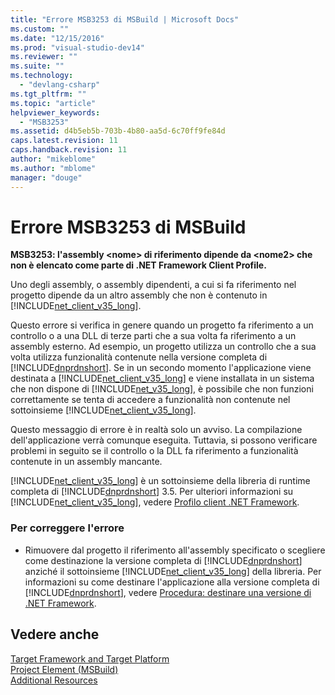 ```yaml
---
title: "Errore MSB3253 di MSBuild | Microsoft Docs"
ms.custom: ""
ms.date: "12/15/2016"
ms.prod: "visual-studio-dev14"
ms.reviewer: ""
ms.suite: ""
ms.technology: 
  - "devlang-csharp"
ms.tgt_pltfrm: ""
ms.topic: "article"
helpviewer_keywords: 
  - "MSB3253"
ms.assetid: d4b5eb5b-703b-4b80-aa5d-6c70ff9fe84d
caps.latest.revision: 11
caps.handback.revision: 11
author: "mikeblome"
ms.author: "mblome"
manager: "douge"
---
```

# Errore MSB3253 di MSBuild
**MSB3253: l'assembly \<nome\> di riferimento dipende da \<nome2\> che non è elencato come parte di .NET Framework Client Profile.**  
  
 Uno degli assembly, o assembly dipendenti, a cui si fa riferimento nel progetto dipende da un altro assembly che non è contenuto in [!INCLUDE[net_client_v35_long](../misc/includes/net_client_v35_long_md.md)].  
  
 Questo errore si verifica in genere quando un progetto fa riferimento a un controllo o a una DLL di terze parti che a sua volta fa riferimento a un assembly esterno.  Ad esempio, un progetto utilizza un controllo che a sua volta utilizza funzionalità contenute nella versione completa di [!INCLUDE[dnprdnshort](../error-messages/tool-errors/includes/dnprdnshort_md.md)].  Se in un secondo momento l'applicazione viene destinata a [!INCLUDE[net_client_v35_long](../misc/includes/net_client_v35_long_md.md)] e viene installata in un sistema che non dispone di [!INCLUDE[net_v35_long](../misc/includes/net_v35_long_md.md)], è possibile che non funzioni correttamente se tenta di accedere a funzionalità non contenute nel sottoinsieme [!INCLUDE[net_client_v35_long](../misc/includes/net_client_v35_long_md.md)].  
  
 Questo messaggio di errore è in realtà solo un avviso. La compilazione dell'applicazione verrà comunque eseguita.  Tuttavia, si possono verificare problemi in seguito se il controllo o la DLL fa riferimento a funzionalità contenute in un assembly mancante.  
  
 [!INCLUDE[net_client_v35_long](../misc/includes/net_client_v35_long_md.md)] è un sottoinsieme della libreria di runtime completa di [!INCLUDE[dnprdnshort](../error-messages/tool-errors/includes/dnprdnshort_md.md)] 3.5.  Per ulteriori informazioni su [!INCLUDE[net_client_v35_long](../misc/includes/net_client_v35_long_md.md)], vedere [Profilo client .NET Framework](../Topic/.NET%20Framework%20Client%20Profile.md).  
  
### Per correggere l'errore  
  
-   Rimuovere dal progetto il riferimento all'assembly specificato o scegliere come destinazione la versione completa di [!INCLUDE[dnprdnshort](../error-messages/tool-errors/includes/dnprdnshort_md.md)] anziché il sottoinsieme [!INCLUDE[net_client_v35_long](../misc/includes/net_client_v35_long_md.md)] della libreria.  Per informazioni su come destinare l'applicazione alla versione completa di [!INCLUDE[dnprdnshort](../error-messages/tool-errors/includes/dnprdnshort_md.md)], vedere [Procedura: destinare una versione di .NET Framework](../Topic/How%20to:%20Target%20a%20Version%20of%20the%20.NET%20Framework.md).  
  
## Vedere anche  
 [Target Framework and Target Platform](../Topic/MSBuild%20Target%20Framework%20and%20Target%20Platform.md)   
 [Project Element \(MSBuild\)](../Topic/Project%20Element%20\(MSBuild\).md)   
 [Additional Resources](../Topic/Additional%20MSBuild%20Resources.md)